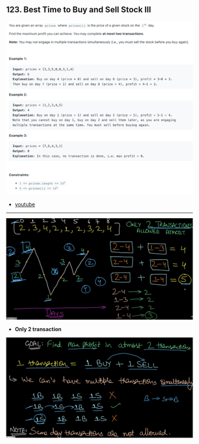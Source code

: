 ## 123. Best Time to Buy and Sell Stock III
![](img/2023-03-31-10-14-06.png)

- [youtube](https://www.youtube.com/watch?v=37s1_xBiqH0&t=166s)
---
![](img/2023-03-31-10-14-47.png)

- **Only 2 transaction**

![](img/2023-03-31-16-26-18.png)

